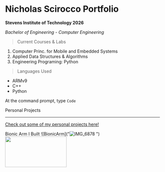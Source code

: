 # Nicholas Scirocco Portfolio

**Stevens Institute of Technology 2026**

*Bachelor of Engineering - Computer Engineering*

> Current Courses & Labs

1. Computer Princ. for Mobile and Embedded Systems
2. Applied Data Structures & Algorithms
3. Engineering Programing: Python
   
> Languages Used
- ARMv9
- C++
- Python

At the command prompt, type `Code`

Personal Projects

---

[Check out some of my personal projects here!](www.youtube.com/@nicholasscirocco1432)


Bionic Arm I Built
![BionicArm]("![IMG_6878](https://github.com/user-attachments/assets/b3643029-57d4-48d5-9150-ce558c6beedb)
")
<img src="IMG_6878" width="200" height="100">
